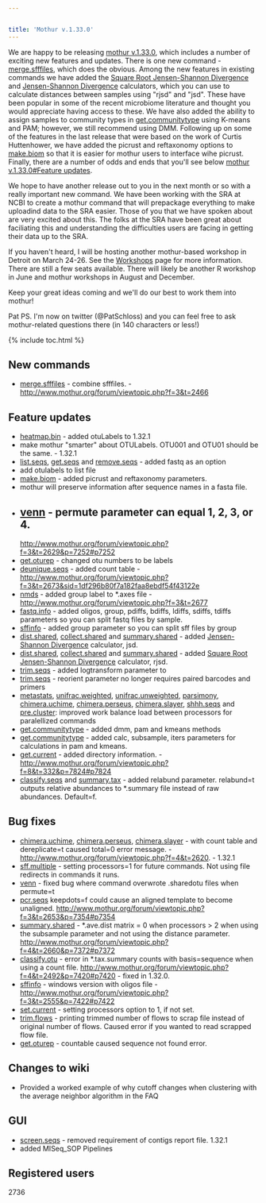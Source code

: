 ```yaml
---


title: 'Mothur v.1.33.0'
---
```

We are happy to be releasing [mothur
v.1.33.0](mothur_v.1.33.0), which includes a number of
exciting new features and updates. There is one new command -
[merge.sfffiles](merge.sfffiles), which does the obvious.
Among the new features in existing commands we have added the [Square
Root Jensen-Shannon
Divergence](Square_Root_Jensen-Shannon_Divergence) and
[Jensen-Shannon Divergence](Jensen-Shannon_Divergence)
calculators, which you can use to calculate distances between samples
using \"rjsd\" and \"jsd\". These have been popular in some of the
recent microbiome literature and thought you would appreciate having
access to these. We have also added the ability to assign samples to
community types in [get.communitytype](get.communitytype)
using K-means and PAM; however, we still recommend using DMM. Following
up on some of the features in the last release that were based on the
work of Curtis Huttenhower, we have added the picrust and reftaxonomy
options to [make.biom](make.biom) so that it is easier for
mothur users to interface wihe picrust. Finally, there are a number of
odds and ends that you\'ll see below [mothur v.1.33.0\#Feature
updates](mothur_v.1.33.0#Feature_updates).

We hope to have another release out to you in the next month or so with
a really important new command. We have been working with the SRA at
NCBI to create a mothur command that will prepackage everything to make
uploadind data to the SRA easier. Those of you that we have spoken about
are very excited about this. The folks at the SRA have been great about
faciliating this and understanding the difficulties users are facing in
getting their data up to the SRA.

If you haven\'t heard, I will be hosting another mothur-based workshop
in Detroit on March 24-26. See the [Workshops](Workshops)
page for more information. There are still a few seats available. There
will likely be another R workshop in June and mothur workshops in August
and December.

Keep your great ideas coming and we\'ll do our best to work them into
mothur!

Pat PS. I\'m now on twitter (\@PatSchloss) and you can feel free to ask
mothur-related questions there (in 140 characters or less!)

{% include toc.html %}

## New commands

-   [merge.sfffiles](merge.sfffiles) - combine sfffiles. -
    <http://www.mothur.org/forum/viewtopic.php?f=3&t=2466>

## Feature updates

-   [heatmap.bin](heatmap.bin) - added otuLabels to 1.32.1
-   make mothur \"smarter\" about OTULabels. OTU001 and OTU01 should be
    the same. - 1.32.1
-   [list.seqs](list.seqs), [get.seqs](get.seqs "wikilink")
    and [remove.seqs](remove.seqs) - added fastq as an option
-   add otulabels to list file
-   [make.biom](make.biom) - added picrust and reftaxonomy
    parameters.
-   mothur will preserve information after sequence names in a fasta
    file.
-   [venn](venn) - permute parameter can equal 1, 2, 3, or 4.
    -
    <http://www.mothur.org/forum/viewtopic.php?f=3&t=2629&p=7252#p7252>
-   [get.oturep](get.oturep) - changed otu numbers to be
    labels
-   [deunique.seqs](deunique.seqs) - added count table -
    <http://www.mothur.org/forum/viewtopic.php?f=3&t=2673&sid=1df296b80f7a182faa8ebdf54f43122e>
-   [nmds](nmds) - added group label to \*.axes file -
    <http://www.mothur.org/forum/viewtopic.php?f=3&t=2677>
-   [fastq.info](fastq.info) - added oligos, group, pdiffs,
    bdiffs, ldiffs, sdiffs, tdiffs parameters so you can split fastq
    files by sample.
-   [sffinfo](sffinfo) - added group parameter so you can
    split sff files by group
-   [dist.shared](dist.shared),
    [collect.shared](collect.shared) and
    [summary.shared](summary.shared) - added [Jensen-Shannon
    Divergence](Jensen-Shannon_Divergence) calculator, jsd.
-   [dist.shared](dist.shared),
    [collect.shared](collect.shared) and
    [summary.shared](summary.shared) - added [Square Root
    Jensen-Shannon
    Divergence](Square_Root_Jensen-Shannon_Divergence)
    calculator, rjsd.
-   [trim.seqs](trim.seqs) - added logtransform parameter to
-   [trim.seqs](trim.seqs) - reorient parameter no longer
    requires paired barcodes and primers
-   [metastats](metastats),
    [unifrac.weighted](unifrac.weighted),
    [unifrac.unweighted](unifrac.unweighted),
    [parsimony](parsimony),
    [chimera.uchime](chimera.uchime),
    [chimera.perseus](chimera.perseus),
    [chimera.slayer](chimera.slayer),
    [shhh.seqs](shhh.seqs) and
    [pre.cluster](pre.cluster): improved work balance load
    between processors for paralellized commands
-   [get.communitytype](get.communitytype) - added dmm, pam
    and kmeans methods
-   [get.communitytype](get.communitytype) - added calc,
    subsample, iters parameters for calculations in pam and kmeans.
-   [get.current](get.current) - added directory
    information. -
    <http://www.mothur.org/forum/viewtopic.php?f=8&t=332&p=7824#p7824>
-   [classify.seqs](classify.seqs) and
    [summary.tax](summary.tax) - added relabund parameter.
    relabund=t outputs relative abundances to \*.summary file instead of
    raw abundances. Default=f.

## Bug fixes

-   [chimera.uchime](chimera.uchime),
    [chimera.perseus](chimera.perseus),
    [chimera.slayer](chimera.slayer) - with count table and
    dereplicate=t caused total=0 error message. -
    <http://www.mothur.org/forum/viewtopic.php?f=4&t=2620>. - 1.32.1
-   [sff.multiple](sff.multiple) - setting processors=1 for
    future commands. Not using file redirects in commands it runs.
-   [venn](venn) - fixed bug where command overwrote
    .sharedotu files when permute=t
-   [pcr.seqs](pcr.seqs) keepdots=f could cause an aligned
    template to become unaligned.
    <http://www.mothur.org/forum/viewtopic.php?f=3&t=2653&p=7354#p7354>
-   [summary.shared](summary.shared) - \*.ave.dist matrix = 0
    when processors \> 2 when using the subsample parameter and not
    using the distance parameter.
    <http://www.mothur.org/forum/viewtopic.php?f=4&t=2660&p=7372#p7372>
-   [classify.otu](classify.otu) - error in \*.tax.summary
    counts with basis=sequence when using a count file.
    <http://www.mothur.org/forum/viewtopic.php?f=4&t=2492&p=7420#p7420> -
    fixed in 1.32.0.
-   [sffinfo](sffinfo) - windows version with oligos file -
    <http://www.mothur.org/forum/viewtopic.php?f=3&t=2555&p=7422#p7422>
-   [set.current](set.current) - setting processors option to
    1, if not set.
-   [trim.flows](trim.flows) - printing trimmed number of
    flows to scrap file instead of original number of flows. Caused
    error if you wanted to read scrapped flow file.
-   [get.oturep](get.oturep) - countable caused sequence not
    found error.

## Changes to wiki

-   Provided a worked example of why cutoff changes when clustering with
    the average neighbor algorithm in the FAQ

## GUI

-   [screen.seqs](screen.seqs) - removed requirement of
    contigs report file. 1.32.1
-   added MISeq\_SOP Pipelines

## Registered users

2736
